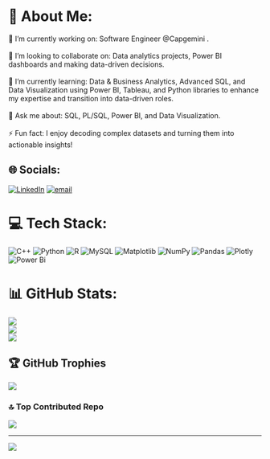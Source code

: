 # 💫 About Me:
🔭 I’m currently working on: Software Engineer @Capgemini .<br><br>👥 I’m looking to collaborate on: Data analytics projects, Power BI dashboards and making data-driven decisions.<br><br>🌱 I’m currently learning: Data & Business Analytics, Advanced SQL, and Data Visualization using Power BI, Tableau, and Python libraries to enhance my expertise and transition into data-driven roles.<br><br>💬 Ask me about: SQL, PL/SQL, Power BI, and Data Visualization.<br><br>⚡ Fun fact: I enjoy decoding complex datasets and turning them into actionable insights!


## 🌐 Socials:
[![LinkedIn](https://img.shields.io/badge/LinkedIn-%230077B5.svg?logo=linkedin&logoColor=white)](https://linkedin.com/in/gangapiska) [![email](https://img.shields.io/badge/Email-D14836?logo=gmail&logoColor=white)](mailto:gangapiska0410@gmail.com) 

# 💻 Tech Stack:
![C++](https://img.shields.io/badge/c++-%2300599C.svg?style=for-the-badge&logo=c%2B%2B&logoColor=white) ![Python](https://img.shields.io/badge/python-3670A0?style=for-the-badge&logo=python&logoColor=ffdd54) ![R](https://img.shields.io/badge/r-%23276DC3.svg?style=for-the-badge&logo=r&logoColor=white) ![MySQL](https://img.shields.io/badge/mysql-4479A1.svg?style=for-the-badge&logo=mysql&logoColor=white) ![Matplotlib](https://img.shields.io/badge/Matplotlib-%23ffffff.svg?style=for-the-badge&logo=Matplotlib&logoColor=black) ![NumPy](https://img.shields.io/badge/numpy-%23013243.svg?style=for-the-badge&logo=numpy&logoColor=white) ![Pandas](https://img.shields.io/badge/pandas-%23150458.svg?style=for-the-badge&logo=pandas&logoColor=white) ![Plotly](https://img.shields.io/badge/Plotly-%233F4F75.svg?style=for-the-badge&logo=plotly&logoColor=white) ![Power Bi](https://img.shields.io/badge/power_bi-F2C811?style=for-the-badge&logo=powerbi&logoColor=black)
# 📊 GitHub Stats:
![](https://github-readme-stats.vercel.app/api?username=Ganga-0410&theme=dark&hide_border=false&include_all_commits=false&count_private=false)<br/>
![](https://nirzak-streak-stats.vercel.app/?user=Ganga-0410&theme=dark&hide_border=false)<br/>
![](https://github-readme-stats.vercel.app/api/top-langs/?username=Ganga-0410&theme=dark&hide_border=false&include_all_commits=false&count_private=false&layout=compact)

## 🏆 GitHub Trophies
![](https://github-profile-trophy.vercel.app/?username=Ganga-0410&theme=merko&no-frame=false&no-bg=true&margin-w=4)

### 🔝 Top Contributed Repo
![](https://github-contributor-stats.vercel.app/api?username=Ganga-0410&limit=5&theme=dark&combine_all_yearly_contributions=true)

---
[![](https://visitcount.itsvg.in/api?id=Ganga-0410&icon=0&color=0)](https://visitcount.itsvg.in)

<!-- Proudly created with GPRM ( https://gprm.itsvg.in ) -->
